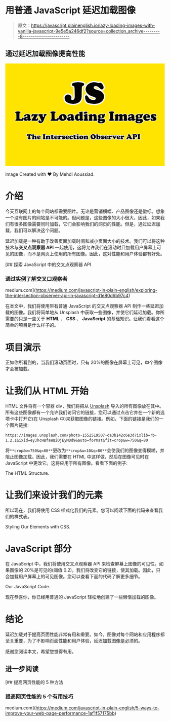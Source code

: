 # 用普通 JavaScript 延迟加载图像

> 原文：<https://javascript.plainenglish.io/lazy-loading-images-with-vanilla-javascript-9e5e5a246df2?source=collection_archive---------8----------------------->

## 通过延迟加载图像提高性能

![](img/e4cfbd4a14afc27840284f5ed47a905a.png)

Image Created with ❤️ By Mehdi Aoussiad.

# 介绍

今天互联网上的每个网站都需要图片。无论是营销横幅、产品图像还是徽标。想象一个没有图片的网站是不可能的。但问题是，这些图像的大小很大，因此，如果我们有很多图像需要同时加载，它们会影响我们的网页的性能。但是，通过延迟加载，我们可以解决这个问题。

延迟加载是一种有助于改善页面加载时间和减小页面大小的技术。我们可以将这种技术与**交叉点观察器 API** 一起使用，这将允许我们在滚动时只加载用户屏幕上可见的图像，而不是网页上使用的所有图像。因此，这对性能和用户体验都有好处。

[](https://medium.com/javascript-in-plain-english/exploring-the-intersection-observer-api-in-javascript-d1e80d6b97c4) [## 探索 JavaScript 中的交叉点观察器 API

### 通过实例了解交叉口观察者

medium.com](https://medium.com/javascript-in-plain-english/exploring-the-intersection-observer-api-in-javascript-d1e80d6b97c4) 

在本文中，我们将使用带有普通 JavaScript 的交叉点观察器 API 制作一些延迟加载的图像。我们将简单地从 Unsplash 中获取一些图像，并使它们延迟加载。你所需要的只是一些关于 **HTML** 、 **CSS** 、 **JavaScript** 的基础知识。让我们看看这个简单的项目是什么样子的。

# 项目演示

正如你所看到的，当我们滚动页面时，只有 20%的图像在屏幕上可见，单个图像才会被加载。

# 让我们从 HTML 开始

HTML 文件将有一个容器 div，我们将把从 [Unsplash](https://unsplash.com/) 导入的所有图像放在其中。所有这些图像都有一个允许我们访问它的链接，您可以通过点击它并在一个新的选项卡中打开它(在 Unsplash 中)来获取图像的链接。例如，下面的链接是我们的一个图片链接:

```
https://images.unsplash.com/photo-1552519507-da3b142c6e3d?ixlib=rb-1.2.1&ixid=eyJhcHBfaWQiOjEyMDd9&auto=format&fit=crop&w=750&q=80
```

将`**crop&w=750&q=80**`更改为`**crop&w=10&q=80**`会使我们的图像变得模糊，并阻止图像加载。因此，我们需要在 HTML 中这样做，然后在图像可见时在 JavaScript 中更改它。这将应用于所有图像。看看下面的例子:

The HTML Structure.

# 让我们来设计我们的元素

所以现在，我们将使用 CSS 样式化我们的元素。您可以阅读下面的代码来查看我们的样式表。

Styling Our Elements with CSS.

# JavaScript 部分

在 JavaScript 中，我们将使用交叉点观察器 API 来检查屏幕上图像的可见性。如果图像的 20%是可见的(阈值:0.2)，我们将改变它的链接，使其加载。因此，只会加载用户屏幕上的可见图像。您可以查看下面的代码了解更多细节。

Our JavaScript Code.

现在恭喜你，你已经用普通的 JavaScript 轻松地创建了一些懒惰加载的图像。

# 结论

延迟加载对于提高页面性能非常有用和重要。如今，图像对每个网站和应用程序都至关重要，为了不影响页面性能和用户体验，延迟加载图像是必须的。

感谢您阅读本文，希望您觉得有用。

## 进一步阅读

[](https://medium.com/javascript-in-plain-english/5-ways-to-improve-your-web-page-performance-1af1f57175bb) [## 提高网页性能的 5 种方法

### 提高网页性能的 5 个有用技巧

medium.com](https://medium.com/javascript-in-plain-english/5-ways-to-improve-your-web-page-performance-1af1f57175bb)